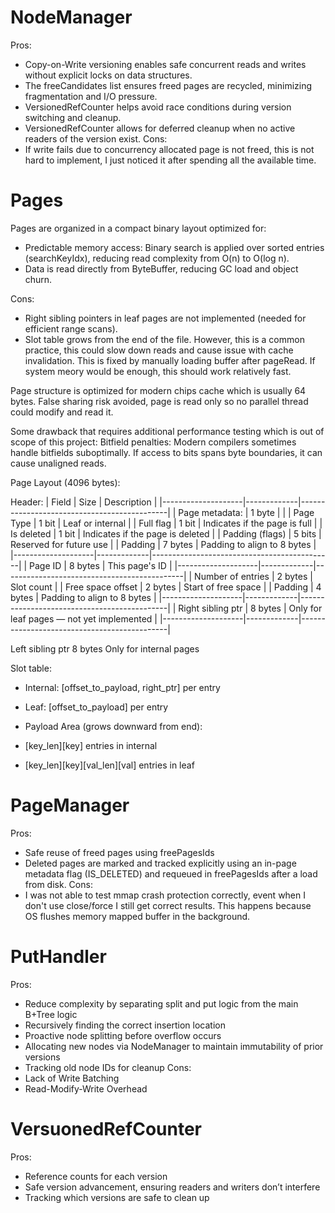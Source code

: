 NodeManager
==================
Pros:
- Copy-on-Write versioning enables safe concurrent reads and writes without explicit locks on data structures.
- The freeCandidates list ensures freed pages are recycled, minimizing fragmentation and I/O pressure.
- VersionedRefCounter helps avoid race conditions during version switching and cleanup.
- VersionedRefCounter allows for deferred cleanup when no active readers of the version exist.
Cons:
- If write fails due to concurrency allocated page is not freed, this is not hard to implement, I just noticed it after spending all the available time.

Pages
===================
Pages are organized in a compact binary layout optimized for:
- Predictable memory access: Binary search is applied over sorted entries (searchKeyIdx), reducing read complexity from O(n) to O(log n).
- Data is read directly from ByteBuffer, reducing GC load and object churn.

Cons:
- Right sibling pointers in leaf pages are not implemented (needed for efficient range scans).
- Slot table grows from the end of the file. However, this is a common practice, this could slow down reads and cause issue with cache invalidation. This is fixed by manually loading buffer after pageRead. If system meory would be enough, this should work relatively fast.

Page structure is optimized for modern chips cache which is usually 64 bytes.
False sharing risk avoided, page is read only so no parallel thread could modify and read it.

Some drawback that requires additional performance testing which is out of scope of this project:
Bitfield penalties:	Modern compilers sometimes handle bitfields suboptimally. If access to bits spans byte boundaries, it can cause unaligned reads.

Page Layout (4096 bytes):

Header:
| Field              | Size        | Description                                 |
|--------------------|-------------|---------------------------------------------|
| Page metadata:     | 1 byte      |                                             |
| Page Type          | 1 bit       | Leaf or internal                            |
| Full flag          | 1 bit       | Indicates if the page is full               |
| Is deleted         | 1 bit       | Indicates if the page is deleted            |
| Padding (flags)    | 5 bits      | Reserved for future use                     |
| Padding            | 7 bytes     | Padding to align to 8 bytes                 |
|--------------------|-------------|---------------------------------------------|
| Page ID            | 8 bytes     | This page's ID                              |
|--------------------|-------------|---------------------------------------------|
| Number of entries  | 2 bytes     | Slot count                                  |
| Free space offset  | 2 bytes     | Start of free space                         |
| Padding            | 4 bytes     | Padding to align to 8 bytes                 |
|--------------------|-------------|---------------------------------------------|
| Right sibling ptr  | 8 bytes     | Only for leaf pages — not yet implemented   |
|--------------------|-------------|---------------------------------------------|

Left sibling ptr	8 bytes	Only for internal pages 

Slot table:
- Internal: [offset_to_payload, right_ptr] per entry
- Leaf: [offset_to_payload] per entry

- Payload Area (grows downward from end):
- [key_len][key] entries in internal
- [key_len][key][val_len][val] entries in leaf

PageManager
===================
Pros:
- Safe reuse of freed pages using freePagesIds
- Deleted pages are marked and tracked explicitly using an in-page metadata flag (IS_DELETED) and requeued in freePagesIds after a load from disk.
Cons:
- I was not able to test mmap crash protection correctly, event when I don't use close/force I still get correct results. This happens because OS flushes memory mapped buffer in the background.

PutHandler
===================
Pros:
- Reduce complexity by separating split and put logic from the main B+Tree logic
- Recursively finding the correct insertion location
- Proactive node splitting before overflow occurs
- Allocating new nodes via NodeManager to maintain immutability of prior versions
- Tracking old node IDs for cleanup
Cons:
- Lack of Write Batching
- Read-Modify-Write Overhead

VersuonedRefCounter
===================
Pros:
- Reference counts for each version
- Safe version advancement, ensuring readers and writers don’t interfere
- Tracking which versions are safe to clean up
